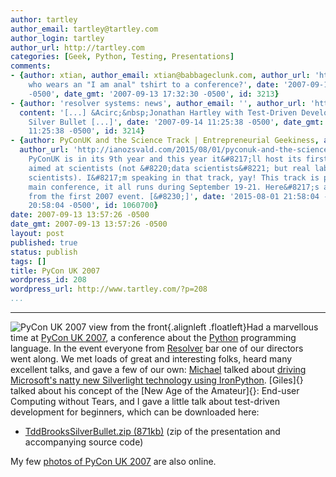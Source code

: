 ```yaml
---
author: tartley
author_email: tartley@tartley.com
author_login: tartley
author_url: http://tartley.com
categories: [Geek, Python, Testing, Presentations]
comments:
- {author: xtian, author_email: xtian@babbageclunk.com, author_url: 'http://', content: 'Whoa,
    who wears an "I am anal" tshirt to a conference?', date: '2007-09-13 17:32:30
    -0500', date_gmt: '2007-09-13 17:32:30 -0500', id: 3213}
- {author: 'resolver systems: news', author_email: '', author_url: 'http://www.resolversystems.com/news/?p=13',
  content: '[...] &Acirc;&nbsp;Jonathan Hartley with Test-Driven Development: Brooks&#8217;
    Silver Bullet [...]', date: '2007-09-14 11:25:38 -0500', date_gmt: '2007-09-14
    11:25:38 -0500', id: 3214}
- {author: PyConUK and the Science Track | Entrepreneurial Geekiness, author_email: '',
  author_url: 'http://ianozsvald.com/2015/08/01/pyconuk-and-the-science-track/', content: '[&#8230;]
    PyConUK is in its 9th year and this year it&#8217;ll host its first Science Track
    aimed at scientists (not &#8220;data scientists&#8221; but real lab-coat-wearing
    scientists). I&#8217;m speaking in that track, yay! This track is part of the
    main conference, it all runs during September 19-21. Here&#8217;s a tiny reminder
    from the first 2007 event. [&#8230;]', date: '2015-08-01 21:58:04 -0500', date_gmt: '2015-08-01
    20:58:04 -0500', id: 1060700}
date: 2007-09-13 13:57:26 -0500
date_gmt: 2007-09-13 13:57:26 -0500
layout: post
published: true
status: publish
tags: []
title: PyCon UK 2007
wordpress_id: 208
wordpress_url: http://www.tartley.com/?p=208
...
```

---

![PyCon UK 2007 view from the
front](http://www.tartley.com/wp-content/uploads/2007/09/pycon.jpg){.alignleft
.floatleft}Had a marvellous time at [PyCon UK
2007](http://pyconuk.org/index.html), a conference about the
[Python](http://python.org) programming language. In the event everyone
from [Resolver](http://resolversystems.com) bar one of our directors
went along. We met loads of great and interesting folks, heard many
excellent talks, and gave a few of our own:
[Michael](http://www.voidspace.org.uk/python/weblog/index.shtml) talked
about [driving Microsoft's natty new Silverlight technology using
IronPython](http://www.voidspace.org.uk/ironpython/webide/webide.html).
[Giles]{} talked about his concept of the [New Age of the Amateur]{}:
End-user Computing without Tears, and I gave a little talk about
test-driven development for beginners, which can be downloaded here:

-   [TddBrooksSilverBullet.zip
    (871kb)](http://www.tartley.com/wp-content/uploads/2007/11/tddbrookssilverbullet.zip "TddBrooksSilverBullet.zip (871kb)")
    (zip of the presentation and accompanying source code)

My few [photos of PyCon UK
2007](http://picasaweb.google.co.uk/tartley/PyConUK2007) are also
online.
